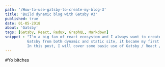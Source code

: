```yaml
---
path: '/How-to-use-gatsby-to-create-my-blog-3'  
title: 'Build dynamic blog with Gatsby #3' 
published: true
date: 01-05-2018
about: 'Gatsby'
tags: [Gatsby, React, Redux, GraphQL, Markdown]
snippet : "I'm a big fan of react ecosystem and I always want to create my own blog to share and record some learning experience, so this is it.    
          Gatsby from both dynamic and static site, it became my first choice.   
          In this post, I will cover some basic use of Gatsby / React / Redux / GraphQL / Styled Component / Markdown / Netlify."
---
```


#Yo bitches
